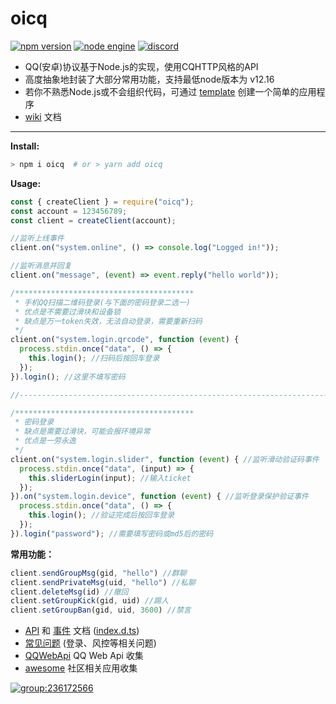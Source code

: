 # oicq

[![npm version](https://img.shields.io/npm/v/oicq.svg?logo=npm)](https://www.npmjs.com/package/oicq)
[![node engine](https://img.shields.io/node/v/oicq.svg)](https://nodejs.org)
[![discord](https://img.shields.io/static/v1?label=chat&message=on%20discord&color=7289da&logo=discord)](https://discord.gg/gKnU7BARzv)

* QQ(安卓)协议基于Node.js的实现，使用CQHTTP风格的API
* 高度抽象地封装了大部分常用功能，支持最低node版本为 v12.16
* 若你不熟悉Node.js或不会组织代码，可通过 [template](https://github.com/takayama-lily/oicq-template) 创建一个简单的应用程序
* [wiki](https://github.com/takayama-lily/oicq/wiki) 文档

----

**Install:**

```bash
> npm i oicq  # or > yarn add oicq
```

**Usage:**

```js
const { createClient } = require("oicq");
const account = 123456789;
const client = createClient(account);

//监听上线事件
client.on("system.online", () => console.log("Logged in!"));

//监听消息并回复
client.on("message", (event) => event.reply("hello world"));

/****************************************
 * 手机QQ扫描二维码登录(与下面的密码登录二选一)
 * 优点是不需要过滑块和设备锁
 * 缺点是万一token失效，无法自动登录，需要重新扫码
 */
client.on("system.login.qrcode", function (event) {
  process.stdin.once("data", () => {
    this.login(); //扫码后按回车登录
  });
}).login(); //这里不填写密码

//-------------------------------------------------------------------------

/****************************************
 * 密码登录
 * 缺点是需要过滑块，可能会报环境异常
 * 优点是一劳永逸
 */
client.on("system.login.slider", function (event) { //监听滑动验证码事件
  process.stdin.once("data", (input) => {
    this.sliderLogin(input); //输入ticket
  });
}).on("system.login.device", function (event) { //监听登录保护验证事件
  process.stdin.once("data", () => {
    this.login(); //验证完成后按回车登录
  });
}).login("password"); //需要填写密码或md5后的密码
```

**常用功能：**

```js
client.sendGroupMsg(gid, "hello") //群聊
client.sendPrivateMsg(uid, "hello") //私聊
client.deleteMsg(id) //撤回
client.setGroupKick(gid, uid) //踢人
client.setGroupBan(gid, uid, 3600) //禁言
```

* [API](https://github.com/takayama-lily/oicq/wiki/91.API%E6%96%87%E6%A1%A3) 和 [事件](https://github.com/takayama-lily/oicq/wiki/92.%E4%BA%8B%E4%BB%B6%E6%96%87%E6%A1%A3) 文档 ([index.d.ts](https://github.com/takayama-lily/oicq/blob/b600469337bf9ecd5a871413661d56c6325afce3/index.d.ts#L655))
* [常见问题](https://github.com/takayama-lily/oicq/wiki/02.%E5%85%B6%E4%BB%96%E5%B8%B8%E8%A7%81%E9%97%AE%E9%A2%98) (登录、风控等相关问题)
* [QQWebApi](./web-api.md) QQ Web Api 收集
* [awesome](./awesome.md) 社区相关应用收集

 [![group:236172566](https://img.shields.io/badge/group-236172566-blue)](https://qm.qq.com/cgi-bin/qm/qr?k=NXw3NEA5lzPjkRhyEpjVBqMpdg1WHRKJ&jump_from=webapi)
